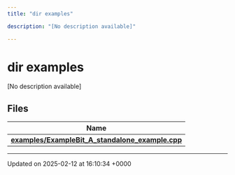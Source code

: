 ```yaml
---
title: "dir examples"

description: "[No description available]"

---
```


# dir examples

[No description available]

## Files

| Name           |
| -------------- |
| **[examples/ExampleBit_A_standalone_example.cpp](/documentation/code/files/examplebit__a__standalone__example_8cpp/#file-examples-examplebit-a-standalone-example-cpp)**  |






-------------------------------

Updated on 2025-02-12 at 16:10:34 +0000
